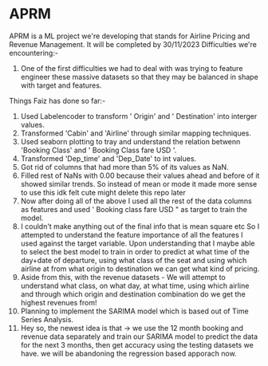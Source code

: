 # APRM
APRM is a ML project we're developing that stands for Airline Pricing and Revenue Management. It will be completed by 30/11/2023
Difficulties we're encountering:-
1. One of the first difficulties we had to deal with was trying to feature engineer these massive datasets so that they may be balanced in shape with target and features. 

Things Faiz has done so far:-
1. Used Labelencoder to transform ' Origin' and ' Destination' into interger values.
2. Transformed 'Cabin' and 'Airline' through similar mapping techniques.
3. Used seaborn plotting to tray and understand the relation betwenn 'Booking Class' and ' Booking Class fare USD '.
4. Transformed 'Dep_time' and 'Dep_Date' to int values.
5. Got rid of columns that had more than 5% of its values as NaN.
6. Filled rest of NaNs with 0.00 because their values ahead and before of it showed similar trends. So instead of mean or mode it made more sense to use this idk felt cute might delete this repo later 
7. Now after doing all of the above I used all the rest of the data columns as features and used ' Booking class fare USD " as target to train the model.
8. I couldn't make anything out of the final info that is mean square etc So I attempted to understand the feature importance of all the features I used against the target variable. Upon understanding that I maybe able to select the best model to train in order to predict at what time of the day+date of departure, using what class of the seat and using which airline at from what origin to destination we can get what kind of pricing.
9. Aside from this, with the revenue datasets - We will attempt to understand what class, on what day, at what time, using which airline and through which origin and destination combination do we get the highest revenues from!  
10. Planning to implement the SARIMA model which is based out of Time Series Analysis.
11. Hey so, the newest idea is that -> we use the 12 month booking and revenue data separately and train our SARIMA model to predict the data for the next 3 months, then get accuracy using the testing datasets we have. we will be abandoning the regression based apporach now.